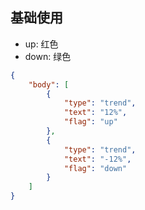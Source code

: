 ## 基础使用

+ up: 红色
+ down: 绿色

```json
{
    "body": [
        {
            "type": "trend",
            "text": "12%",
            "flag": "up"
        },
        {
            "type": "trend",
            "text": "-12%",
            "flag": "down"
        }
    ]
}
```